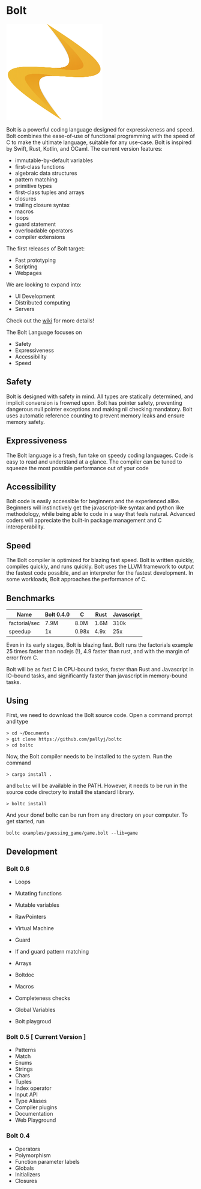# Bolt

<img src="https://github.com/pallyj/boltc/blob/main/assets/logo.svg?raw=true" width="256" height="256"/>

Bolt is a powerful coding language designed for expressiveness and speed. Bolt combines the ease-of-use of functional programming with the speed of C to make the ultimate language, suitable for any use-case. Bolt is inspired by Swift, Rust, Kotlin, and OCaml. The current version features:

- immutable-by-default variables
- first-class functions
- algebraic data structures
- pattern matching
- primitive types
- first-class tuples and arrays
- closures
- trailing closure syntax
- macros
- loops
- guard statement
- overloadable operators
- compiler extensions

The first releases of Bolt target:

- Fast prototyping
- Scripting
- Webpages

We are looking to expand into:

- UI Development
- Distributed computing
- Servers

Check out the [wiki](https://github.com/pallyj/boltc/wiki) for more details!

The Bolt Language focuses on

- Safety
- Expressiveness
- Accessibility
- Speed

## Safety

Bolt is designed with safety in mind. All types are statically determined, and implicit conversion is frowned upon. Bolt has pointer safety, preventing dangerous null pointer exceptions and making nil checking mandatory. Bolt uses automatic reference counting to prevent memory leaks and ensure memory safety.
## Expressiveness

The Bolt language is a fresh, fun take on speedy coding languages. Code is easy to read and understand at a glance. The compiler can be tuned to squeeze the most possible performance out of your code 

## Accessibility

Bolt code is easily accessible for beginners and the experienced alike. Beginners will instinctively get the javascript-like syntax and python like methodology, while being able to code in a way that feels natural. Advanced coders will appreciate the built-in package management and C interoperability.

## Speed

The Bolt compiler is optimized for blazing fast speed. Bolt is written quickly, compiles quickly, and runs quickly. Bolt uses the LLVM framework to output the fastest code possible, and an interpreter for the fastest development. In some workloads, Bolt approaches the performance of C.

## Benchmarks

| Name          | Bolt 0.4.0 | C      | Rust   | Javascript |
|---------------|------------|--------|--------|------------|
| factorial/sec | 7.9M	     | 8.0M   | 1.6M   | 310k		|
| speedup       | 1x		 | 0.98x  | 4.9x   | 25x		|

Even in its early stages, Bolt is blazing fast. Bolt runs the factorials example 25 times faster than nodejs (!), 4.9 faster than rust, and with the margin of error from C.

Bolt will be as fast C in CPU-bound tasks, faster than Rust and Javascript in IO-bound tasks, and significantly faster than javascript in memory-bound tasks.

## Using

First, we need to download the Bolt source code. Open a command prompt and type

```
> cd ~/Documents
> git clone https://github.com/pallyj/boltc
> cd boltc
```

Now, the Bolt compiler needs to be installed to the system. Run the command

```
> cargo install .
```

and `boltc` will be available in the PATH. However, it needs to be run in the source code directory to install the standard library.

```
> boltc install
```

And your done! boltc can be run from any directory on your computer. To get started, run

```
boltc examples/guessing_game/game.bolt --lib=game
```

## Development

### Bolt 0.6

- Loops
- Mutating functions
- Mutable variables
- RawPointers
- Virtual Machine
- Guard
- If and guard pattern matching
- Arrays
- Boltdoc
- Macros

- Completeness checks
- Global Variables
- Bolt playgroud

### Bolt 0.5 [ Current Version ]

- Patterns
- Match
- Enums
- Strings
- Chars
- Tuples
- Index operator
- Input API
- Type Aliases
- Compiler plugins
- Documentation
- Web Playground

### Bolt 0.4

- Operators
- Polymorphism
- Function parameter labels
- Globals
- Initializers
- Closures
